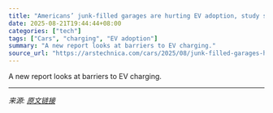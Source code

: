 ```yaml
---
title: "Americans’ junk-filled garages are hurting EV adoption, study says"
date: 2025-08-21T19:44:44+08:00
categories: ["tech"]
tags: ["Cars", "charging", "EV adoption"]
summary: "A new report looks at barriers to EV charging."
source_url: "https://arstechnica.com/cars/2025/08/junk-filled-garages-hurt-ev-sales-as-people-dont-have-room-for-chargers/"
---
```


A new report looks at barriers to EV charging.

---

*来源: [原文链接](https://arstechnica.com/cars/2025/08/junk-filled-garages-hurt-ev-sales-as-people-dont-have-room-for-chargers/)*

